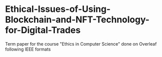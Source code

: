 # Ethical-Issues-of-Using-Blockchain-and-NFT-Technology-for-Digital-Trades
Term paper for the course "Ethics in Computer Science" done on Overleaf following IEEE formats
